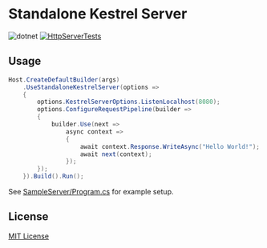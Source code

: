 # Standalone Kestrel Server 

![dotnet](https://img.shields.io/badge/dotnet-5.0-blue) 
[![HttpServerTests](https://img.shields.io/github/workflow/status/Sugavanas/StandaloneKestrelServer/HttpServerTests?label=Tests)](https://github.com/Sugavanas/StandaloneKestrelServer/actions/workflows/ServerTests.yml)

## Usage

```c#
Host.CreateDefaultBuilder(args)
    .UseStandaloneKestrelServer(options =>
    {
        options.KestrelServerOptions.ListenLocalhost(8080);
        options.ConfigureRequestPipeline(builder =>
        {
            builder.Use(next =>
                async context =>
                {
                    await context.Response.WriteAsync("Hello World!");
                    await next(context);
                });
        });
    }).Build().Run();
```

See [SampleServer/Program.cs](https://github.com/Sugavanas/StandaloneKestrelServer/blob/main/tests/SampleServer/Program.cs) for example setup.

## License

[MIT License](https://github.com/Sugavanas/StandaloneKestrelServer/blob/main/LICENSE.md)

